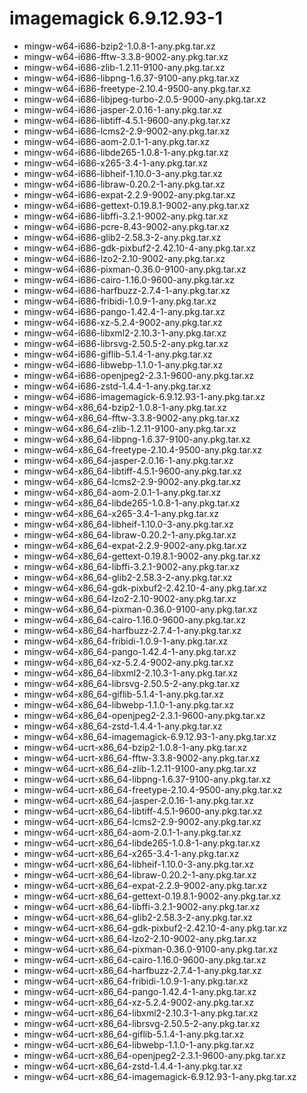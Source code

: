 # imagemagick 6.9.12.93-1

 - mingw-w64-i686-bzip2-1.0.8-1-any.pkg.tar.xz
 - mingw-w64-i686-fftw-3.3.8-9002-any.pkg.tar.xz
 - mingw-w64-i686-zlib-1.2.11-9100-any.pkg.tar.xz
 - mingw-w64-i686-libpng-1.6.37-9100-any.pkg.tar.xz
 - mingw-w64-i686-freetype-2.10.4-9500-any.pkg.tar.xz
 - mingw-w64-i686-libjpeg-turbo-2.0.5-9000-any.pkg.tar.xz
 - mingw-w64-i686-jasper-2.0.16-1-any.pkg.tar.xz
 - mingw-w64-i686-libtiff-4.5.1-9600-any.pkg.tar.xz
 - mingw-w64-i686-lcms2-2.9-9002-any.pkg.tar.xz
 - mingw-w64-i686-aom-2.0.1-1-any.pkg.tar.xz
 - mingw-w64-i686-libde265-1.0.8-1-any.pkg.tar.xz
 - mingw-w64-i686-x265-3.4-1-any.pkg.tar.xz
 - mingw-w64-i686-libheif-1.10.0-3-any.pkg.tar.xz
 - mingw-w64-i686-libraw-0.20.2-1-any.pkg.tar.xz
 - mingw-w64-i686-expat-2.2.9-9002-any.pkg.tar.xz
 - mingw-w64-i686-gettext-0.19.8.1-9002-any.pkg.tar.xz
 - mingw-w64-i686-libffi-3.2.1-9002-any.pkg.tar.xz
 - mingw-w64-i686-pcre-8.43-9002-any.pkg.tar.xz
 - mingw-w64-i686-glib2-2.58.3-2-any.pkg.tar.xz
 - mingw-w64-i686-gdk-pixbuf2-2.42.10-4-any.pkg.tar.xz
 - mingw-w64-i686-lzo2-2.10-9002-any.pkg.tar.xz
 - mingw-w64-i686-pixman-0.36.0-9100-any.pkg.tar.xz
 - mingw-w64-i686-cairo-1.16.0-9600-any.pkg.tar.xz
 - mingw-w64-i686-harfbuzz-2.7.4-1-any.pkg.tar.xz
 - mingw-w64-i686-fribidi-1.0.9-1-any.pkg.tar.xz
 - mingw-w64-i686-pango-1.42.4-1-any.pkg.tar.xz
 - mingw-w64-i686-xz-5.2.4-9002-any.pkg.tar.xz
 - mingw-w64-i686-libxml2-2.10.3-1-any.pkg.tar.xz
 - mingw-w64-i686-librsvg-2.50.5-2-any.pkg.tar.xz
 - mingw-w64-i686-giflib-5.1.4-1-any.pkg.tar.xz
 - mingw-w64-i686-libwebp-1.1.0-1-any.pkg.tar.xz
 - mingw-w64-i686-openjpeg2-2.3.1-9600-any.pkg.tar.xz
 - mingw-w64-i686-zstd-1.4.4-1-any.pkg.tar.xz
 - mingw-w64-i686-imagemagick-6.9.12.93-1-any.pkg.tar.xz
 - mingw-w64-x86_64-bzip2-1.0.8-1-any.pkg.tar.xz
 - mingw-w64-x86_64-fftw-3.3.8-9002-any.pkg.tar.xz
 - mingw-w64-x86_64-zlib-1.2.11-9100-any.pkg.tar.xz
 - mingw-w64-x86_64-libpng-1.6.37-9100-any.pkg.tar.xz
 - mingw-w64-x86_64-freetype-2.10.4-9500-any.pkg.tar.xz
 - mingw-w64-x86_64-jasper-2.0.16-1-any.pkg.tar.xz
 - mingw-w64-x86_64-libtiff-4.5.1-9600-any.pkg.tar.xz
 - mingw-w64-x86_64-lcms2-2.9-9002-any.pkg.tar.xz
 - mingw-w64-x86_64-aom-2.0.1-1-any.pkg.tar.xz
 - mingw-w64-x86_64-libde265-1.0.8-1-any.pkg.tar.xz
 - mingw-w64-x86_64-x265-3.4-1-any.pkg.tar.xz
 - mingw-w64-x86_64-libheif-1.10.0-3-any.pkg.tar.xz
 - mingw-w64-x86_64-libraw-0.20.2-1-any.pkg.tar.xz
 - mingw-w64-x86_64-expat-2.2.9-9002-any.pkg.tar.xz
 - mingw-w64-x86_64-gettext-0.19.8.1-9002-any.pkg.tar.xz
 - mingw-w64-x86_64-libffi-3.2.1-9002-any.pkg.tar.xz
 - mingw-w64-x86_64-glib2-2.58.3-2-any.pkg.tar.xz
 - mingw-w64-x86_64-gdk-pixbuf2-2.42.10-4-any.pkg.tar.xz
 - mingw-w64-x86_64-lzo2-2.10-9002-any.pkg.tar.xz
 - mingw-w64-x86_64-pixman-0.36.0-9100-any.pkg.tar.xz
 - mingw-w64-x86_64-cairo-1.16.0-9600-any.pkg.tar.xz
 - mingw-w64-x86_64-harfbuzz-2.7.4-1-any.pkg.tar.xz
 - mingw-w64-x86_64-fribidi-1.0.9-1-any.pkg.tar.xz
 - mingw-w64-x86_64-pango-1.42.4-1-any.pkg.tar.xz
 - mingw-w64-x86_64-xz-5.2.4-9002-any.pkg.tar.xz
 - mingw-w64-x86_64-libxml2-2.10.3-1-any.pkg.tar.xz
 - mingw-w64-x86_64-librsvg-2.50.5-2-any.pkg.tar.xz
 - mingw-w64-x86_64-giflib-5.1.4-1-any.pkg.tar.xz
 - mingw-w64-x86_64-libwebp-1.1.0-1-any.pkg.tar.xz
 - mingw-w64-x86_64-openjpeg2-2.3.1-9600-any.pkg.tar.xz
 - mingw-w64-x86_64-zstd-1.4.4-1-any.pkg.tar.xz
 - mingw-w64-x86_64-imagemagick-6.9.12.93-1-any.pkg.tar.xz
 - mingw-w64-ucrt-x86_64-bzip2-1.0.8-1-any.pkg.tar.xz
 - mingw-w64-ucrt-x86_64-fftw-3.3.8-9002-any.pkg.tar.xz
 - mingw-w64-ucrt-x86_64-zlib-1.2.11-9100-any.pkg.tar.xz
 - mingw-w64-ucrt-x86_64-libpng-1.6.37-9100-any.pkg.tar.xz
 - mingw-w64-ucrt-x86_64-freetype-2.10.4-9500-any.pkg.tar.xz
 - mingw-w64-ucrt-x86_64-jasper-2.0.16-1-any.pkg.tar.xz
 - mingw-w64-ucrt-x86_64-libtiff-4.5.1-9600-any.pkg.tar.xz
 - mingw-w64-ucrt-x86_64-lcms2-2.9-9002-any.pkg.tar.xz
 - mingw-w64-ucrt-x86_64-aom-2.0.1-1-any.pkg.tar.xz
 - mingw-w64-ucrt-x86_64-libde265-1.0.8-1-any.pkg.tar.xz
 - mingw-w64-ucrt-x86_64-x265-3.4-1-any.pkg.tar.xz
 - mingw-w64-ucrt-x86_64-libheif-1.10.0-3-any.pkg.tar.xz
 - mingw-w64-ucrt-x86_64-libraw-0.20.2-1-any.pkg.tar.xz
 - mingw-w64-ucrt-x86_64-expat-2.2.9-9002-any.pkg.tar.xz
 - mingw-w64-ucrt-x86_64-gettext-0.19.8.1-9002-any.pkg.tar.xz
 - mingw-w64-ucrt-x86_64-libffi-3.2.1-9002-any.pkg.tar.xz
 - mingw-w64-ucrt-x86_64-glib2-2.58.3-2-any.pkg.tar.xz
 - mingw-w64-ucrt-x86_64-gdk-pixbuf2-2.42.10-4-any.pkg.tar.xz
 - mingw-w64-ucrt-x86_64-lzo2-2.10-9002-any.pkg.tar.xz
 - mingw-w64-ucrt-x86_64-pixman-0.36.0-9100-any.pkg.tar.xz
 - mingw-w64-ucrt-x86_64-cairo-1.16.0-9600-any.pkg.tar.xz
 - mingw-w64-ucrt-x86_64-harfbuzz-2.7.4-1-any.pkg.tar.xz
 - mingw-w64-ucrt-x86_64-fribidi-1.0.9-1-any.pkg.tar.xz
 - mingw-w64-ucrt-x86_64-pango-1.42.4-1-any.pkg.tar.xz
 - mingw-w64-ucrt-x86_64-xz-5.2.4-9002-any.pkg.tar.xz
 - mingw-w64-ucrt-x86_64-libxml2-2.10.3-1-any.pkg.tar.xz
 - mingw-w64-ucrt-x86_64-librsvg-2.50.5-2-any.pkg.tar.xz
 - mingw-w64-ucrt-x86_64-giflib-5.1.4-1-any.pkg.tar.xz
 - mingw-w64-ucrt-x86_64-libwebp-1.1.0-1-any.pkg.tar.xz
 - mingw-w64-ucrt-x86_64-openjpeg2-2.3.1-9600-any.pkg.tar.xz
 - mingw-w64-ucrt-x86_64-zstd-1.4.4-1-any.pkg.tar.xz
 - mingw-w64-ucrt-x86_64-imagemagick-6.9.12.93-1-any.pkg.tar.xz
